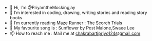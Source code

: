 - 👋 Hi, I’m @PriyamtheMockingjay
- 👀 I’m interested in coding, drawing, writing stories and reading story books
- 📖 I’m currently reading Maze Runner : The Scorch Trials
- 🎵 My favourite song is : Sunflower by Post Malone,Swaee Lee
- 📫 How to reach me : Mail me at chakrabartipriyo124@gmail.com

